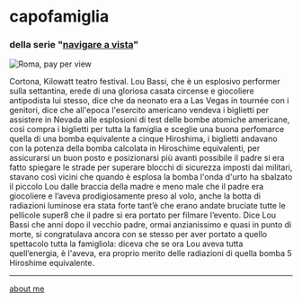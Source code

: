 # capofamiglia  
### della serie "[navigare a vista](navigareavista.md)"  

![](https://live.staticflickr.com/65535/52732162736_35dac0c3e4_z.jpg "Roma, pay per view")  

Cortona, Kilowatt teatro festival. Lou Bassi, che è un esplosivo performer sulla settantina, erede di una gloriosa casata circense e giocoliere antipodista lui stesso, dice che da neonato era a Las Vegas in tournée con i genitori, dice che all'epoca l'esercito americano vendeva i biglietti per assistere in Nevada alle esplosioni di test delle bombe atomiche americane, così compra i biglietti per tutta la famiglia e sceglie una buona perfomarce quella di una bomba equivalente a cinque Hiroshima, i biglietti andavano con la potenza della bomba calcolata in Hiroschime equivalenti, per assicurarsi un buon posto e posizionarsi più avanti possibile il padre si era fatto spiegare le strade per superare blocchi di sicurezza imposti dai militari, stavano così vicini che quando è esplosa la bomba l'onda d'urto ha sbalzato il piccolo Lou dalle braccia della madre e meno male che il padre era giocoliere e l’aveva prodigiosamente preso al volo, anche la botta di radiazioni luminose era stata forte tant’è che erano andate bruciate tutte le pellicole super8 che il padre si era portato per filmare l’evento.
Dice Lou Bassi che anni dopo il vecchio padre, ormai anzianissimo e quasi in punto di morte,  si congratulava ancora con se stesso per aver portato a quello spettacolo tutta la famigliola: diceva che se ora Lou aveva tutta quell’energia, è l'aveva, era proprio merito delle radiazioni di quella bomba 5 Hiroshime equivalente.

---    
[about me](https://about.me/cacioman)  
